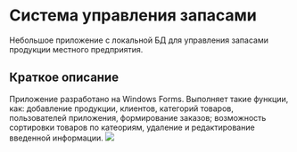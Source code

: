 # Система управления запасами
Небольшое приложение с локальной БД для управления запасами продукции местного предприятия.
## Краткое описание

Приложение разработано на Windows Forms. 
Выполняет такие функции, как: добавление продукции, клиентов, категорий товаров, пользователей приложения, формирование заказов; возможность сортировки товаров по катеориям, удаление и редактирование введенной информации.
![](https://user-images.githubusercontent.com/115878358/198851015-90ccd1a7-07be-4fba-bd88-608aa697b944.png)
